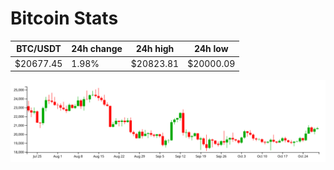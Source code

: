 # Bitcoin Stats

BTC/USDT|24h change|24h high|24h low|
|---|---|---|---|
|$20677.45|1.98%|$20823.81|$20000.09|

<img src="./chart.svg">
